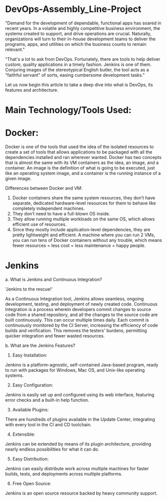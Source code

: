 # DevOps-Assembly_Line-Project



"Demand for the development of dependable, functional apps has soared in recent years. In a volatile and highly competitive business environment, the systems created to support, and drive operations are crucial. Naturally, organizations will turn to their in-house development teams to deliver the programs, apps, and utilities on which the business counts to remain relevant."

"That's a lot to ask from DevOps. Fortunately, there are tools to help deliver custom, quality applications in a timely fashion. Jenkins is one of them. Conjuring images of the stereotypical English butler, the tool acts as a "faithful servant" of sorts, easing cumbersome development tasks."

Let us now begin this article to take a deep dive into what is DevOps, its features and architecture.

# Main Technology/Tools Used:

# Docker:

Docker is one of the tools that used the idea of the isolated resources to create a set of tools that allows applications to be packaged with all the dependencies installed and ran wherever wanted. 
Docker has two concepts that is almost the same with its VM containers as the idea, an image, and a container. An image is the definition of what is going to be executed, just like an operating system image, and a container is the running instance of a given image.

Differences between Docker and VM:

1. Docker containers share the same system resources, they don’t have separate, dedicated hardware-level resources for them to behave like completely independent machines.
2. They don’t need to have a full-blown OS inside.
3. They allow running multiple workloads on the same OS, which allows efficient use of resources.
4. Since they mostly include application-level dependencies, they are pretty lightweight and efficient. A machine where you can run 2 VMs, you can run tens of Docker containers without any trouble, which means fewer resources = less cost = less maintenance = happy people.


 # Jenkins

a. What is Jenkins and Continuous Integration?

'Jenkins to the rescue!' 

As a Continuous Integration tool, Jenkins allows seamless, ongoing development, testing, and deployment of newly created code. Continuous Integration is a process wherein developers commit changes to source code from a shared repository, and all the changes to the source code are built continuously. This can occur multiple times daily. Each commit is continuously monitored by the CI Server, increasing the efficiency of code builds and verification. This removes the testers' burdens, permitting quicker integration and fewer wasted resources.

b. What are the Jenkins Features?

1. Easy Installation:

Jenkins is a platform-agnostic, self-contained Java-based program, ready to run with packages for Windows, Mac OS, and Unix-like operating systems.

2. Easy Configuration:

Jenkins is easily set up and configured using its web interface, featuring error checks and a built-in help function.

3. Available Plugins:

There are hundreds of plugins available in the Update Center, integrating with every tool in the CI and CD toolchain.

4. Extensible:

Jenkins can be extended by means of its plugin architecture, providing nearly endless possibilities for what it can do.

5. Easy Distribution:

Jenkins can easily distribute work across multiple machines for faster builds, tests, and deployments across multiple platforms.

6. Free Open Source:

Jenkins is an open source resource backed by heavy community support.
